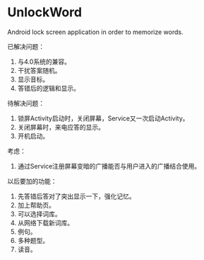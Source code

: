 UnlockWord
==========

Android lock screen application in order to memorize words.

已解决问题：
 1. 与4.0系统的兼容。
 2. 干扰答案随机。
 3. 显示音标。
 4. 答错后的逻辑和显示。

待解决问题：
 1. 锁屏Activity启动时，关闭屏幕，Service又一次启动Activity。
 2. 关闭屏幕时，来电应答的显示。
 3. 开机启动。

考虑：
 1. 通过Service注册屏幕变暗的广播能否与用户进入的广播结合使用。

以后要加的功能：
 1. 先答错后答对了突出显示一下，强化记忆。
 2. 加上帮助页。
 3. 可以选择词库。
 4. 从网络下载新词库。
 5. 例句。
 6. 多种题型。
 7. 读音。

